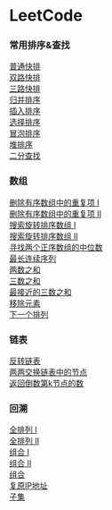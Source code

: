 # LeetCode

### 常用排序&查找
[普通快排]()</br>
[双路快排]()</br>
[三路快排]()</br>
[归并排序]()</br>
[插入排序]()</br>
[选择排序]()</br>
[冒泡排序]()</br>
[堆排序]()</br>
[二分查找]()</br>

### 数组
[删除有序数组中的重复项 Ⅰ]()</br>
[删除有序数组中的重复项 Ⅱ]()</br>
[搜索旋转排序数组 Ⅰ]()</br>
[搜索旋转排序数组 Ⅱ]()</br>
[寻找两个正序数组的中位数]()</br>
[最长连续序列]()</br>
[两数之和]()</br>
[三数之和]()</br>
[最接近的三数之和]()</br>
[移除元素]()</br>
[下一个排列]()</br>
### 链表
[反转链表]()</br>
[两两交换链表中的节点]()</br>
[返回倒数第k节点的数]()</br>
### 回溯
[全排列 Ⅰ]()</br>
[全排列 Ⅱ]()</br>
[组合 Ⅰ]()</br>
[组合 Ⅱ]()</br>
[组合]()</br>
[复原IP地址]()</br>
[子集](https://github.com/Ray-ux/LeetCode/blob/master/src/recall/SubSets.java) </br>

